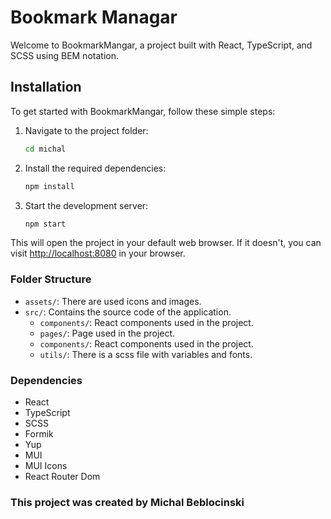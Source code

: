 # Bookmark Managar

Welcome to BookmarkMangar, a project built with React, TypeScript, and SCSS using BEM notation.

## Installation

To get started with BookmarkMangar, follow these simple steps:

1. Navigate to the project folder:
    ```bash
   cd michal
   ```


2. Install the required dependencies:

    ```bash
    npm install
    ```

3. Start the development server:

    ```bash
    npm start
    ```

This will open the project in your default web browser. If it doesn't, you can visit [http://localhost:8080](http://localhost:8080) in your browser.


### Folder Structure

- `assets/`: There are used icons and images.
- `src/`: Contains the source code of the application.
    - `components/`: React components used in the project.
    - `pages/`: Page used in the project.
    - `components/`: React components used in the project.
    - `utils/`: There is a scss file with variables and fonts.

### Dependencies

- React
- TypeScript
- SCSS
- Formik
- Yup
- MUI
- MUI Icons
- React Router Dom

### This project was created by Michal Beblocinski
